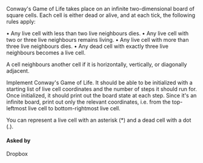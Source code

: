 Conway's Game of Life takes place on an infinite two-dimensional board of square cells. Each cell is either dead or alive, and at each tick, the following rules apply:

• Any live cell with less than two live neighbours dies.
• Any live cell with two or three live neighbours remains living.
• Any live cell with more than three live neighbours dies.
• Any dead cell with exactly three live neighbours becomes a live cell.

A cell neighbours another cell if it is horizontally, vertically, or diagonally adjacent.

Implement Conway's Game of Life. It should be able to be initialized with a starting list of live cell coordinates and the number of steps it should run for. Once initialized, it should print out the board state at each step. Since it's an infinite board, print out only the relevant coordinates, i.e. from the top-leftmost live cell to bottom-rightmost live cell.

You can represent a live cell with an asterisk (*) and a dead cell with a dot (.).

#### Asked by

Dropbox
